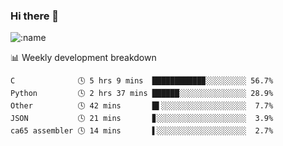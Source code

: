 ### Hi there 👋

<!--
**lv2020/lv2020** is a ✨ _special_ ✨ repository because its `README.md` (this file) appears on your GitHub profile.

Here are some ideas to get you started:

- 🔭 I’m currently working on ...
- 🌱 I’m currently learning ...
- 👯 I’m looking to collaborate on ...
- 🤔 I’m looking for help with ...
- 💬 Ask me about ...
- 📫 How to reach me: ...
- 😄 Pronouns: ...
- ⚡ Fun fact: ...
-->
![:name](https://count.getloli.com/get/@:lv2020)
 <!-- waka-box start -->
📊 Weekly development breakdown
```text
C              🕓 5 hrs 9 mins  ███████████▉░░░░░░░░░ 56.7%
Python         🕓 2 hrs 37 mins ██████░░░░░░░░░░░░░░░ 28.9%
Other          🕓 42 mins       █▌░░░░░░░░░░░░░░░░░░░  7.7%
JSON           🕓 21 mins       ▊░░░░░░░░░░░░░░░░░░░░  3.9%
ca65 assembler 🕓 14 mins       ▌░░░░░░░░░░░░░░░░░░░░  2.7%
```
<!-- Powered by https://github.com/YouEclipse/waka-box-go . -->
<!-- waka-box end -->
